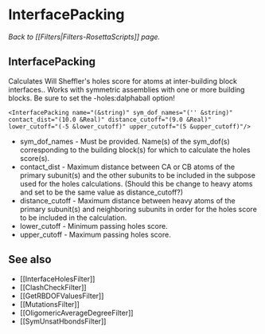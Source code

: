 # InterfacePacking
*Back to [[Filters|Filters-RosettaScripts]] page.*
## InterfacePacking

Calculates Will Sheffler's holes score for atoms at inter-building block interfaces.. Works with symmetric assemblies with one or more building blocks. Be sure to set the -holes:dalphaball option!

    <InterfacePacking name="(&string)" sym_dof_names="('' &string)" contact_dist="(10.0 &Real)" distance_cutoff="(9.0 &Real)" lower_cutoff="(-5 &lower_cutoff)" upper_cutoff="(5 &upper_cutoff)"/>

-   sym\_dof\_names - Must be provided. Name(s) of the sym\_dof(s) corresponding to the building block(s) for which to calculate the holes score(s).
-   contact\_dist - Maximum distance between CA or CB atoms of the primary subunit(s) and the other subunits to be included in the subpose used for the holes calculations. (Should this be change to heavy atoms and set to be the same value as distance\_cutoff?)
-   distance\_cutoff - Maximum distance between heavy atoms of the primary subunit(s) and neighboring subunits in order for the holes score to be included in the calculation.
-   lower\_cutoff - Minimum passing holes score.
-   upper\_cutoff - Maximum passing holes score.

## See also

* [[InterfaceHolesFilter]]
* [[ClashCheckFilter]]
* [[GetRBDOFValuesFilter]]
* [[MutationsFilter]]
* [[OligomericAverageDegreeFilter]]
* [[SymUnsatHbondsFilter]]
